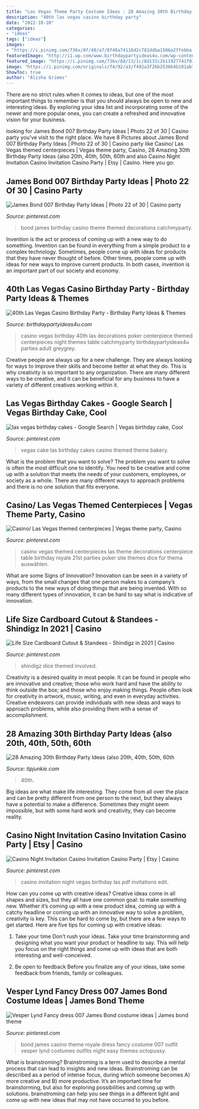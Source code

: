 ```yaml
---
title: "Las Vegas Theme Party Costume Ideas : 28 Amazing 30th Birthday Party Ideas {also 20th, 40th, 50th, 60th"
description: "40th las vegas casino birthday party"
date: "2022-10-20"
categories:
- "ideas"
tags: ["ideas"]
images:
- "https://i.pinimg.com/736x/8f/40/a7/8f40a74116d2c781ddba1586a2ffebba.jpg"
featuredImage: "http://i1.wp.com/www.birthdaypartyideas4u.com/wp-content/uploads/2015/02/adult-40th-las-vegas-casino-birthday-party-ideas-decorations-poker-centerpiece.jpg"
featured_image: "https://i.pinimg.com/736x/8d/13/1c/8d131c2b11927741f01b86f2554d4380--las-vegas-cake-vegas-birthday.jpg"
image: "https://i.pinimg.com/originals/f4/92/a3/f492a3f26b2536b4b101ab769d5d4b8e.png"
ShowToc: true
author: "Alisha Grimes"
---
```



There are no strict rules when it comes to ideas, but one of the most important things to remember is that you should always be open to new and interesting ideas. By exploring your idea list and incorporating some of the newer and more popular ones, you can create a refreshed and innovative vision for your business.

	

		
looking for James Bond 007 Birthday Party Ideas | Photo 22 of 30 | Casino party you've visit to the right place. We have 8 Pictures about James Bond 007 Birthday Party Ideas | Photo 22 of 30 | Casino party like Casino/ Las Vegas themed centerpieces | Vegas theme party, Casino, 28 Amazing 30th Birthday Party Ideas {also 20th, 40th, 50th, 60th and also Casino Night Invitation Casino Invitation Casino Party | Etsy | Casino. Here you go:
		
    
## James Bond 007 Birthday Party Ideas | Photo 22 Of 30 | Casino Party

<img loading=lazy src="https://i.pinimg.com/736x/a3/6f/e3/a36fe34f6ee9fea21fe389c7f30394a0--th-party-birthday-party-ideas.jpg" onerror="this.onerror=null;this.src='https://tse2.mm.bing.net/th?id=OIP.VFAO2eMLUibjZO8STN1JbQHaJ3&amp;pid=15.1';" alt="James Bond 007 Birthday Party Ideas | Photo 22 of 30 | Casino party">

_Source: pinterest.com_

>bond james birthday casino theme themed decorations catchmyparty. 

	

Invention is the act or process of coming up with a new way to do something. Invention can be found in everything from a simple product to a complex technology. Sometimes, people come up with ideas for products that they have never thought of before. Other times, people come up with ideas for new ways to improve current products. In both cases, invention is an important part of our society and economy.

    
## 40th Las Vegas Casino Birthday Party - Birthday Party Ideas &amp; Themes

<img loading=lazy src="http://i1.wp.com/www.birthdaypartyideas4u.com/wp-content/uploads/2015/02/adult-40th-las-vegas-casino-birthday-party-ideas-decorations-poker-centerpiece.jpg" onerror="this.onerror=null;this.src='https://tse1.mm.bing.net/th?id=OIP.jqTm6tqg_3YWtYoyLiPfzwHaE7&amp;pid=15.1';" alt="40th Las Vegas Casino Birthday Party - Birthday Party Ideas &amp; Themes">

_Source: birthdaypartyideas4u.com_

>casino vegas birthday 40th las decorations poker centerpiece themed centerpieces night themes table catchmyparty birthdaypartyideas4u parties adult greygrey. 

	

Creative people are always up for a new challenge. They are always looking for ways to improve their skills and become better at what they do. This is why creativity is so important to any organization. There are many different ways to be creative, and it can be beneficial for any business to have a variety of different creatives working within it.

    
## Las Vegas Birthday Cakes - Google Search | Vegas Birthday Cake, Cool

<img loading=lazy src="https://i.pinimg.com/736x/8d/13/1c/8d131c2b11927741f01b86f2554d4380--las-vegas-cake-vegas-birthday.jpg" onerror="this.onerror=null;this.src='https://tse2.mm.bing.net/th?id=OIP.GnGL-1elLe9-VyUn2IVLWgHaJ3&amp;pid=15.1';" alt="las vegas birthday cakes - Google Search | Vegas birthday cake, Cool">

_Source: pinterest.com_

>vegas cake las birthday cakes casino themed theme bakery. 

	

What is the problem that you want to solve?
The problem you want to solve is often the most difficult one to identify. You need to be creative and come up with a solution that meets the needs of your customers, employees, or society as a whole. There are many different ways to approach problems and there is no one solution that fits everyone.

    
## Casino/ Las Vegas Themed Centerpieces | Vegas Theme Party, Casino

<img loading=lazy src="https://i.pinimg.com/736x/8f/40/a7/8f40a74116d2c781ddba1586a2ffebba.jpg" onerror="this.onerror=null;this.src='https://tse3.mm.bing.net/th?id=OIP.FurS9glijAyQyAZoko9pcAHaJ3&amp;pid=15.1';" alt="Casino/ Las Vegas themed centerpieces | Vegas theme party, Casino">

_Source: pinterest.com_

>casino vegas themed centerpieces las theme decorations centerpiece table birthday royale 21st parties poker site themes dice für thema auswählen. 

	

What are some Signs of Innovation?
Innovation can be seen in a variety of ways, from the small changes that one person makes to a company’s products to the new ways of doing things that are being invented. With so many different types of innovation, it can be hard to say what is indicative of innovation.

    
## Life Size Cardboard Cutout &amp; Standees - Shindigz In 2021 | Casino

<img loading=lazy src="https://i.pinimg.com/736x/d5/62/e7/d562e7a2865d37d9bee8e422a44f4c15.jpg" onerror="this.onerror=null;this.src='https://tse4.mm.bing.net/th?id=OIP.QbLPgTtKX3_LTdy7umcfQwHaHa&amp;pid=15.1';" alt="Life Size Cardboard Cutout &amp; Standees - Shindigz in 2021 | Casino">

_Source: pinterest.com_

>shindigz dice themed involved. 

	

Creativity is a desired quality in most people. It can be found in people who are innovative and creative; those who work hard and have the ability to think outside the box; and those who enjoy making things. People often look for creativity in artwork, music, writing, and even in everyday activities. Creative endeavors can provide individuals with new ideas and ways to approach problems, while also providing them with a sense of accomplishment.

    
## 28 Amazing 30th Birthday Party Ideas {also 20th, 40th, 50th, 60th

<img loading=lazy src="https://cdn.tipjunkie.com/wp-content/uploads/cache/7c/36/7c36568d326abd1670f793811aac8f41.jpg" onerror="this.onerror=null;this.src='https://tse2.mm.bing.net/th?id=OIP.ZtxZvpdWYTb6Xjh8j7_KkQHaJ3&amp;pid=15.1';" alt="28 Amazing 30th Birthday Party Ideas {also 20th, 40th, 50th, 60th">

_Source: tipjunkie.com_

>40th. 

	

Big ideas are what make life interesting. They come from all over the place and can be pretty different from one person to the next, but they always have a potential to make a difference. Sometimes they might seem impossible, but with some hard work and creativity, they can become reality.

    
## Casino Night Invitation Casino Invitation Casino Party | Etsy | Casino

<img loading=lazy src="https://i.pinimg.com/736x/21/55/9f/21559fdc206f49e65739b8d1c3457943.jpg" onerror="this.onerror=null;this.src='https://tse1.mm.bing.net/th?id=OIP.L4GRICTHOEQmwzHvX0pyXwHaGP&amp;pid=15.1';" alt="Casino Night Invitation Casino Invitation Casino Party | Etsy | Casino">

_Source: pinterest.com_

>casino invitation night vegas birthday las pdf invitations edit. 

	

How can you come up with creative ideas?
Creative ideas come in all shapes and sizes, but they all have one common goal: to make something new. Whether it’s coming up with a new product idea, coming up with a catchy headline or coming up with an innovative way to solve a problem, creativity is key. This can be hard to come by, but there are a few ways to get started. Here are five tips for coming up with creative ideas:
1. Take your time
Don’t rush your ideas. Take your time brainstorming and designing what you want your product or headline to say. This will help you focus on the right things and come up with ideas that are both interesting and well-conceived.

2. Be open to feedback
Before you finalize any of your ideas, take some feedback from friends, family or colleagues.

    
## Vesper Lynd Fancy Dress 007 James Bond Costume Ideas | James Bond Theme

<img loading=lazy src="https://i.pinimg.com/originals/f4/92/a3/f492a3f26b2536b4b101ab769d5d4b8e.png" onerror="this.onerror=null;this.src='https://tse4.mm.bing.net/th?id=OIP.-iVJ7ktJEUSa17c3ugr4xQAAAA&amp;pid=15.1';" alt="Vesper Lynd Fancy dress 007 James Bond costume ideas | James bond theme">

_Source: pinterest.com_

>bond james casino theme royale dress fancy costume 007 outfit vesper lynd costumes outfits night easy themes octopussy. 

	

What is brainstroming?
Brainstroming is a term used to describe a mental process that can lead to insights and new ideas. Brainstroming can be described as a period of intense focus, during which someone becomes A) more creative and B) more productive. It’s an important time for brainstorming, but also for exploring possibilities and coming up with solutions. brainstroming can help you see things in a different light and come up with new ideas that may not have occurred to you before.

